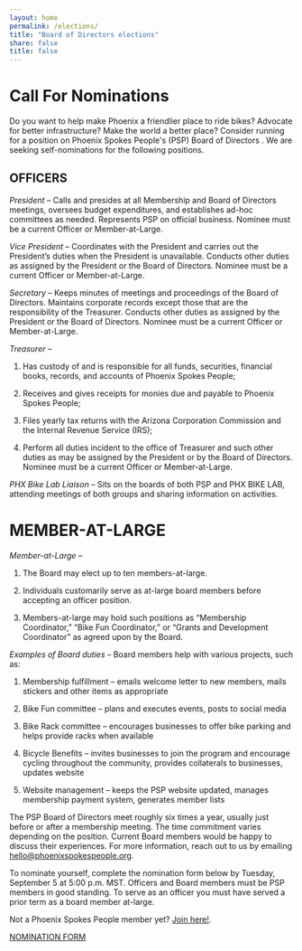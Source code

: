 ```yaml
---
layout: home
permalink: /elections/
title: "Board of Directors elections"
share: false
title: false
---
```


# Call For Nominations

Do you want to help make Phoenix a friendlier place to ride bikes? Advocate for better infrastructure? Make the world a better place? Consider running for a position on Phoenix Spokes People's (PSP) Board of Directors . We are seeking self-nominations for the following positions.

## OFFICERS

*President* – Calls and presides at all Membership and Board of Directors meetings, oversees budget expenditures, and establishes ad-hoc committees as needed. Represents PSP on official business. Nominee must be a current Officer or Member-at-Large.

*Vice President* – Coordinates with the President and carries out the President’s duties when the President is unavailable. Conducts other duties as assigned by the President or the Board of Directors. Nominee must be a current Officer or Member-at-Large.

*Secretary* – Keeps minutes of meetings and proceedings of the Board of Directors. Maintains corporate records except those that are the responsibility of the Treasurer. Conducts other duties as assigned by the President or the Board of Directors. Nominee must be a current Officer or Member-at-Large.

*Treasurer* –

1. Has custody of and is responsible for all funds, securities, financial books, records, and accounts of Phoenix Spokes People;

1. Receives and gives receipts for monies due and payable to Phoenix Spokes People;

1. Files yearly tax returns with the Arizona Corporation Commission and the Internal Revenue Service (IRS);

1. Perform all duties incident to the office of Treasurer and such other duties as may be assigned by the President or by the Board of Directors. Nominee must be a current Officer or Member-at-Large.


*PHX Bike Lab Liaison* – Sits on the boards of both PSP and PHX BIKE LAB, attending meetings of both groups and sharing information on activities.

# MEMBER-AT-LARGE

*Member-at-Large* –

1. The Board may elect up to ten members-at-large.

1. Individuals customarily serve as at-large board members before accepting an officer position.

1. Members-at-large may hold such positions as “Membership Coordinator,” “Bike Fun Coordinator,” or “Grants and Development Coordinator” as agreed upon by the Board.

*Examples of Board duties* – Board members help with various projects, such as:

1. Membership fulfillment – emails welcome letter to new members, mails stickers and other items as appropriate

1. Bike Fun committee – plans and executes events, posts to social media

1. Bike Rack committee – encourages businesses to offer bike parking and helps provide racks when available

1. Bicycle Benefits – invites businesses to join the program and encourage cycling throughout the community, provides collaterals to businesses, updates website

1. Website management – keeps the PSP website updated, manages membership payment system, generates member lists

The PSP Board of Directors meet roughly six times a year, usually just before or after a membership meeting. The time commitment varies depending on the position. Current Board members would be happy to discuss their experiences. For more information, reach out to us by emailing [hello@phoenixspokespeople.org](mailto:hello@phoenixspokespeople.org).

To nominate yourself, complete the nomination form below by Tuesday, September 5 at 5:00 p.m. MST. Officers and Board members must be PSP members in good standing. To serve as an officer you must have served a prior term as a board member at-large.

Not a Phoenix Spokes People member yet? [Join here!](/support).

[NOMINATION FORM](http://phoenixspokespeople.us11.list-manage2.com/track/click?u=f774c50a1dc38e9694d3908ea&id=170358307a&e=605fa99d8d)
